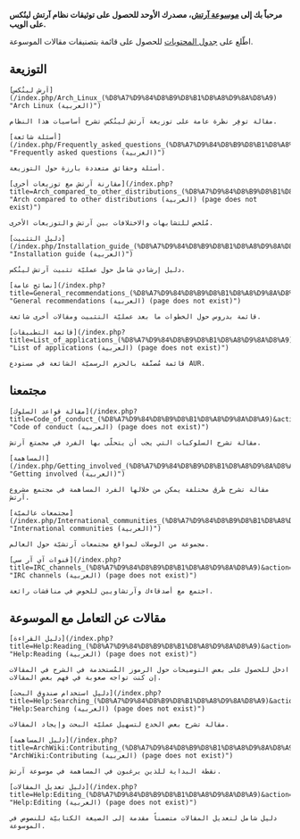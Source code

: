 **مرحباً بك إلى [موسوعة آرتش](/index.php?title=ArchWiki&action=edit&redlink=1 "ArchWiki (page does not exist)")، مصدرك الأوحد للحصول على توثيقات نظام آرتش لينُكس على الويب.**

اطّلع على [جدول المحتويات](/index.php/Table_of_contents_(%D8%A7%D9%84%D8%B9%D8%B1%D8%A8%D9%8A%D8%A9) "Table of contents (العربية)") للحصول على قائمة بتصنيفات مقالات الموسوعة.

## التوزيعة

	[آرش لينُكس](/index.php/Arch_Linux_(%D8%A7%D9%84%D8%B9%D8%B1%D8%A8%D9%8A%D8%A9) "Arch Linux (العربية)")

	مقالة توفِر نظرة عامة على توزيعة آرتش لينُكس تشرح أساسيات هذا النظام.

	[أسئلة شائعة](/index.php/Frequently_asked_questions_(%D8%A7%D9%84%D8%B9%D8%B1%D8%A8%D9%8A%D8%A9) "Frequently asked questions (العربية)")

	أسئلة وحقائق متعددة بارزة حول التوزيعة.

	[مقارنة آرتش مع توزيعات أخرى](/index.php?title=Arch_compared_to_other_distributions_(%D8%A7%D9%84%D8%B9%D8%B1%D8%A8%D9%8A%D8%A9)&action=edit&redlink=1 "Arch compared to other distributions (العربية) (page does not exist)")

	مُلخص للتشابهات والاختلافات بين آرتش والتوزيعات الأخرى.

	[دليل التثبيت](/index.php/Installation_guide_(%D8%A7%D9%84%D8%B9%D8%B1%D8%A8%D9%8A%D8%A9) "Installation guide (العربية)")

	دليل إرشادي شامل حول عمليّة تثبيت آرتش لينُكس.

	[نصائح عامة](/index.php?title=General_recommendations_(%D8%A7%D9%84%D8%B9%D8%B1%D8%A8%D9%8A%D8%A9)&action=edit&redlink=1 "General recommendations (العربية) (page does not exist)")

	قائمة بدروس حول الخطوات ما بعد عمليّة التثبيت ومقالات أخرى شائعة.

	[قائمة التطبيقات](/index.php?title=List_of_applications_(%D8%A7%D9%84%D8%B9%D8%B1%D8%A8%D9%8A%D8%A9)&action=edit&redlink=1 "List of applications (العربية) (page does not exist)")

	قائمة مُصنَّفة بالحزم الرسميّة الشائعة في مستودع AUR.

## مجتمعنا

	[مقالة قواعد السلوك](/index.php?title=Code_of_conduct_(%D8%A7%D9%84%D8%B9%D8%B1%D8%A8%D9%8A%D8%A9)&action=edit&redlink=1 "Code of conduct (العربية) (page does not exist)")

	مقالة تشرح السلوكيات التي يجب أن يتحلّى بها الفرد في مجمتع آرتش.

	[المساهمة](/index.php/Getting_involved_(%D8%A7%D9%84%D8%B9%D8%B1%D8%A8%D9%8A%D8%A9) "Getting involved (العربية)")

	مقالة تشرح طرق مختلفة يمكن من خلالها الفرد المساهمة في مجتمع مشروع آرتش.

	[مجتمعات عالميّة](/index.php/International_communities_(%D8%A7%D9%84%D8%B9%D8%B1%D8%A8%D9%8A%D8%A9) "International communities (العربية)")

	مجموعة من الوصلات لمواقع مجتمعات آرتشيّة حول العالم.

	[قنوات آي آر سي](/index.php?title=IRC_channels_(%D8%A7%D9%84%D8%B9%D8%B1%D8%A8%D9%8A%D8%A9)&action=edit&redlink=1 "IRC channels (العربية) (page does not exist)")

	اجتمع مع أصدقاءك وآرتشاويين للخوض في مناقشات رائعة.

## مقالات عن التعامل مع الموسوعة

	[دليل القراءة](/index.php?title=Help:Reading_(%D8%A7%D9%84%D8%B9%D8%B1%D8%A8%D9%8A%D8%A9)&action=edit&redlink=1 "Help:Reading (العربية) (page does not exist)")

	ادخل للحصول على بعض التوضيحات حول الرموز المُستخدمة في الشرح في المقالات إن كنت تواجه صعوبة في فهم بعض المقالات.

	[دليل استخدام صندوق البحث](/index.php?title=Help:Searching_(%D8%A7%D9%84%D8%B9%D8%B1%D8%A8%D9%8A%D8%A9)&action=edit&redlink=1 "Help:Searching (العربية) (page does not exist)")

	مقالة تشرح بعض الخدع لتسهيل عمليّة البحث وإيجاد المقالات.

	[دليل المساهمة](/index.php?title=ArchWiki:Contributing_(%D8%A7%D9%84%D8%B9%D8%B1%D8%A8%D9%8A%D8%A9)&action=edit&redlink=1 "ArchWiki:Contributing (العربية) (page does not exist)")

	نقطة البداية للذين يرغبون في المساهمة في موسوعة آرتش.

	[دليل تعديل المقالات](/index.php?title=Help:Editing_(%D8%A7%D9%84%D8%B9%D8%B1%D8%A8%D9%8A%D8%A9)&action=edit&redlink=1 "Help:Editing (العربية) (page does not exist)")

	دليل شامل لتعديل المقالات متضمناً مقدمة إلى الصيغة الكتابيّة للنصوص في الموسوعة.